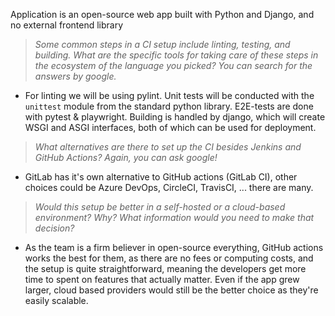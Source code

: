 Application is an open-source web app built with Python and Django, and no external frontend library

> _Some common steps in a CI setup include linting, testing, and building. What are the specific tools for taking care of these steps in the ecosystem of the language you picked? You can search for the answers by google._

- For linting we will be using pylint. Unit tests will be conducted with the `unittest` module from the standard python library. E2E-tests are done with pytest & playwright. Building is handled by django, which will create WSGI and ASGI interfaces, both of which can be used for deployment.

> _What alternatives are there to set up the CI besides Jenkins and GitHub Actions? Again, you can ask google!_

- GitLab has it's own alternative to GitHub actions (GitLab CI), other choices could be Azure DevOps, CircleCI, TravisCI, ... there are many.

> _Would this setup be better in a self-hosted or a cloud-based environment? Why? What information would you need to make that decision?_

- As the team is a firm believer in open-source everything, GitHub actions works the best for them, as there are no fees or computing costs, and the setup is quite straightforward, meaning the developers get more time to spent on features that actually matter. Even if the app grew larger, cloud based providers would still be the better choice as they're easily scalable.
